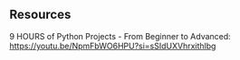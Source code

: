 ## Resources

9 HOURS of Python Projects - From Beginner to Advanced: https://youtu.be/NpmFbWO6HPU?si=sSIdUXVhrxithlbg